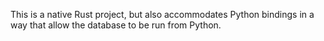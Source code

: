 This is a native Rust project, but also accommodates Python bindings in a way that allow the database to be run from Python.
